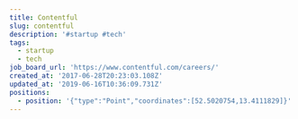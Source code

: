 ```yaml
---
title: Contentful
slug: contentful
description: '#startup #tech'
tags:
  - startup
  - tech
job_board_url: 'https://www.contentful.com/careers/'
created_at: '2017-06-28T20:23:03.108Z'
updated_at: '2019-06-16T10:36:09.731Z'
positions:
  - position: '{"type":"Point","coordinates":[52.5020754,13.4111829]}'
---
```


